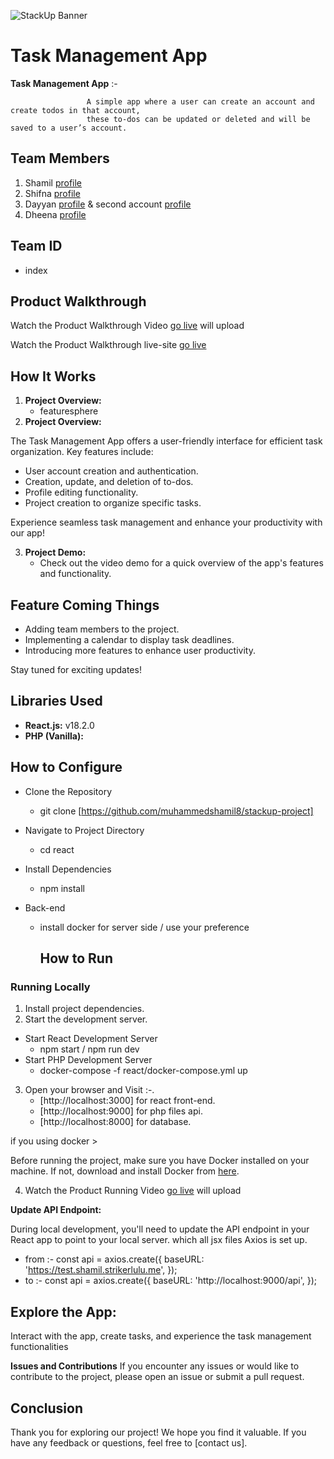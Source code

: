 ![StackUp Banner](https://tinkerhub.frappe.cloud/files/stackup%20banner.jpeg)

# Task Management App

**Task Management App** :-

                     A simple app where a user can create an account and create todos in that account, 
                     these to-dos can be updated or deleted and will be saved to a user’s account.

## Team Members
1. Shamil [profile](https://github.com/muhammedshamil8)
2. Shifna  [profile](https://github.com/shifnashirin)
3. Dayyan [profile](https://github.com/Dayyan404) & second account [profile](https://github.com/minhajp4323)
4. Dheena [profile](https://github.com/dheenanasrin)

## Team ID
- index


## Product Walkthrough

Watch the Product Walkthrough Video [go live](link-to-video) will upload

Watch the Product Walkthrough live-site [go live](https://featuresphere.vercel.app/)

## How It Works

1. **Project Overview:**
   * featuresphere
2. **Project Overview:**

The Task Management App offers a user-friendly interface for efficient task organization. Key features include:

- User account creation and authentication.
- Creation, update, and deletion of to-dos.
- Profile editing functionality.
- Project creation to organize specific tasks.

Experience seamless task management and enhance your productivity with our app!

3. **Project Demo:**
   - Check out the video demo for a quick overview of the app's features and functionality.
## Feature Coming Things

- Adding team members to the project.
- Implementing a calendar to display task deadlines.
- Introducing more features to enhance user productivity.

Stay tuned for exciting updates!   
## Libraries Used

- **React.js:** v18.2.0
- **PHP (Vanilla):**

## How to Configure

- Clone the Repository
  * git clone [https://github.com/muhammedshamil8/stackup-project]

- Navigate to Project Directory 
  * cd react    

- Install Dependencies
  * npm install

- Back-end
  * install docker for server side / use your preference

    ## How to Run

### Running Locally

1. Install project dependencies.
2. Start the development server.
- Start React Development Server
   * npm start / npm run dev
- Start PHP Development Server
   * docker-compose -f react/docker-compose.yml up 
3. Open your browser and Visit :-.
   * [http://localhost:3000] for react front-end.
   * [http://localhost:9000] for php files api.
   * [http://localhost:8000] for database.

if you using docker >

Before running the project, make sure you have Docker installed on your machine. If not, download and install Docker from [here](https://www.docker.com/get-started).

4. Watch the Product Running  Video [go live](link-to-video) will upload


**Update API Endpoint:**

During local development, you'll need to update the API endpoint in your React app to point to your local server. 
which all jsx files Axios is set up.
- from :-
    const api = axios.create({
        baseURL: 'https://test.shamil.strikerlulu.me',
    }); 
- to :-
     const api = axios.create({
       baseURL: 'http://localhost:9000/api',
   });

## Explore the App:

Interact with the app, create tasks, and experience the task management functionalities

**Issues and Contributions**
If you encounter any issues or would like to contribute to the project, please open an issue or submit a pull request.


## Conclusion

Thank you for exploring our project! We hope you find it valuable. If you have any feedback or questions, feel free to [contact us].


